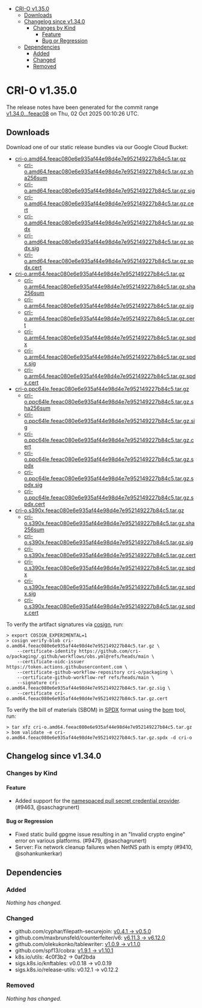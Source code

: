 - [CRI-O v1.35.0](#cri-o-v1350)
  - [Downloads](#downloads)
  - [Changelog since v1.34.0](#changelog-since-v1340)
    - [Changes by Kind](#changes-by-kind)
      - [Feature](#feature)
      - [Bug or Regression](#bug-or-regression)
  - [Dependencies](#dependencies)
    - [Added](#added)
    - [Changed](#changed)
    - [Removed](#removed)

# CRI-O v1.35.0

The release notes have been generated for the commit range
[v1.34.0...feeac08](https://github.com/cri-o/cri-o/compare/v1.34.0...v1.35.0) on Thu, 02 Oct 2025 00:10:26 UTC.

## Downloads

Download one of our static release bundles via our Google Cloud Bucket:

- [cri-o.amd64.feeac080e6e935af44e98d4e7e952149227b84c5.tar.gz](https://storage.googleapis.com/cri-o/artifacts/cri-o.amd64.feeac080e6e935af44e98d4e7e952149227b84c5.tar.gz)
  - [cri-o.amd64.feeac080e6e935af44e98d4e7e952149227b84c5.tar.gz.sha256sum](https://storage.googleapis.com/cri-o/artifacts/cri-o.amd64.feeac080e6e935af44e98d4e7e952149227b84c5.tar.gz.sha256sum)
  - [cri-o.amd64.feeac080e6e935af44e98d4e7e952149227b84c5.tar.gz.sig](https://storage.googleapis.com/cri-o/artifacts/cri-o.amd64.feeac080e6e935af44e98d4e7e952149227b84c5.tar.gz.sig)
  - [cri-o.amd64.feeac080e6e935af44e98d4e7e952149227b84c5.tar.gz.cert](https://storage.googleapis.com/cri-o/artifacts/cri-o.amd64.feeac080e6e935af44e98d4e7e952149227b84c5.tar.gz.cert)
  - [cri-o.amd64.feeac080e6e935af44e98d4e7e952149227b84c5.tar.gz.spdx](https://storage.googleapis.com/cri-o/artifacts/cri-o.amd64.feeac080e6e935af44e98d4e7e952149227b84c5.tar.gz.spdx)
  - [cri-o.amd64.feeac080e6e935af44e98d4e7e952149227b84c5.tar.gz.spdx.sig](https://storage.googleapis.com/cri-o/artifacts/cri-o.amd64.feeac080e6e935af44e98d4e7e952149227b84c5.tar.gz.spdx.sig)
  - [cri-o.amd64.feeac080e6e935af44e98d4e7e952149227b84c5.tar.gz.spdx.cert](https://storage.googleapis.com/cri-o/artifacts/cri-o.amd64.feeac080e6e935af44e98d4e7e952149227b84c5.tar.gz.spdx.cert)
- [cri-o.arm64.feeac080e6e935af44e98d4e7e952149227b84c5.tar.gz](https://storage.googleapis.com/cri-o/artifacts/cri-o.arm64.feeac080e6e935af44e98d4e7e952149227b84c5.tar.gz)
  - [cri-o.arm64.feeac080e6e935af44e98d4e7e952149227b84c5.tar.gz.sha256sum](https://storage.googleapis.com/cri-o/artifacts/cri-o.arm64.feeac080e6e935af44e98d4e7e952149227b84c5.tar.gz.sha256sum)
  - [cri-o.arm64.feeac080e6e935af44e98d4e7e952149227b84c5.tar.gz.sig](https://storage.googleapis.com/cri-o/artifacts/cri-o.arm64.feeac080e6e935af44e98d4e7e952149227b84c5.tar.gz.sig)
  - [cri-o.arm64.feeac080e6e935af44e98d4e7e952149227b84c5.tar.gz.cert](https://storage.googleapis.com/cri-o/artifacts/cri-o.arm64.feeac080e6e935af44e98d4e7e952149227b84c5.tar.gz.cert)
  - [cri-o.arm64.feeac080e6e935af44e98d4e7e952149227b84c5.tar.gz.spdx](https://storage.googleapis.com/cri-o/artifacts/cri-o.arm64.feeac080e6e935af44e98d4e7e952149227b84c5.tar.gz.spdx)
  - [cri-o.arm64.feeac080e6e935af44e98d4e7e952149227b84c5.tar.gz.spdx.sig](https://storage.googleapis.com/cri-o/artifacts/cri-o.arm64.feeac080e6e935af44e98d4e7e952149227b84c5.tar.gz.spdx.sig)
  - [cri-o.arm64.feeac080e6e935af44e98d4e7e952149227b84c5.tar.gz.spdx.cert](https://storage.googleapis.com/cri-o/artifacts/cri-o.arm64.feeac080e6e935af44e98d4e7e952149227b84c5.tar.gz.spdx.cert)
- [cri-o.ppc64le.feeac080e6e935af44e98d4e7e952149227b84c5.tar.gz](https://storage.googleapis.com/cri-o/artifacts/cri-o.ppc64le.feeac080e6e935af44e98d4e7e952149227b84c5.tar.gz)
  - [cri-o.ppc64le.feeac080e6e935af44e98d4e7e952149227b84c5.tar.gz.sha256sum](https://storage.googleapis.com/cri-o/artifacts/cri-o.ppc64le.feeac080e6e935af44e98d4e7e952149227b84c5.tar.gz.sha256sum)
  - [cri-o.ppc64le.feeac080e6e935af44e98d4e7e952149227b84c5.tar.gz.sig](https://storage.googleapis.com/cri-o/artifacts/cri-o.ppc64le.feeac080e6e935af44e98d4e7e952149227b84c5.tar.gz.sig)
  - [cri-o.ppc64le.feeac080e6e935af44e98d4e7e952149227b84c5.tar.gz.cert](https://storage.googleapis.com/cri-o/artifacts/cri-o.ppc64le.feeac080e6e935af44e98d4e7e952149227b84c5.tar.gz.cert)
  - [cri-o.ppc64le.feeac080e6e935af44e98d4e7e952149227b84c5.tar.gz.spdx](https://storage.googleapis.com/cri-o/artifacts/cri-o.ppc64le.feeac080e6e935af44e98d4e7e952149227b84c5.tar.gz.spdx)
  - [cri-o.ppc64le.feeac080e6e935af44e98d4e7e952149227b84c5.tar.gz.spdx.sig](https://storage.googleapis.com/cri-o/artifacts/cri-o.ppc64le.feeac080e6e935af44e98d4e7e952149227b84c5.tar.gz.spdx.sig)
  - [cri-o.ppc64le.feeac080e6e935af44e98d4e7e952149227b84c5.tar.gz.spdx.cert](https://storage.googleapis.com/cri-o/artifacts/cri-o.ppc64le.feeac080e6e935af44e98d4e7e952149227b84c5.tar.gz.spdx.cert)
- [cri-o.s390x.feeac080e6e935af44e98d4e7e952149227b84c5.tar.gz](https://storage.googleapis.com/cri-o/artifacts/cri-o.s390x.feeac080e6e935af44e98d4e7e952149227b84c5.tar.gz)
  - [cri-o.s390x.feeac080e6e935af44e98d4e7e952149227b84c5.tar.gz.sha256sum](https://storage.googleapis.com/cri-o/artifacts/cri-o.s390x.feeac080e6e935af44e98d4e7e952149227b84c5.tar.gz.sha256sum)
  - [cri-o.s390x.feeac080e6e935af44e98d4e7e952149227b84c5.tar.gz.sig](https://storage.googleapis.com/cri-o/artifacts/cri-o.s390x.feeac080e6e935af44e98d4e7e952149227b84c5.tar.gz.sig)
  - [cri-o.s390x.feeac080e6e935af44e98d4e7e952149227b84c5.tar.gz.cert](https://storage.googleapis.com/cri-o/artifacts/cri-o.s390x.feeac080e6e935af44e98d4e7e952149227b84c5.tar.gz.cert)
  - [cri-o.s390x.feeac080e6e935af44e98d4e7e952149227b84c5.tar.gz.spdx](https://storage.googleapis.com/cri-o/artifacts/cri-o.s390x.feeac080e6e935af44e98d4e7e952149227b84c5.tar.gz.spdx)
  - [cri-o.s390x.feeac080e6e935af44e98d4e7e952149227b84c5.tar.gz.spdx.sig](https://storage.googleapis.com/cri-o/artifacts/cri-o.s390x.feeac080e6e935af44e98d4e7e952149227b84c5.tar.gz.spdx.sig)
  - [cri-o.s390x.feeac080e6e935af44e98d4e7e952149227b84c5.tar.gz.spdx.cert](https://storage.googleapis.com/cri-o/artifacts/cri-o.s390x.feeac080e6e935af44e98d4e7e952149227b84c5.tar.gz.spdx.cert)

To verify the artifact signatures via [cosign](https://github.com/sigstore/cosign), run:

```console
> export COSIGN_EXPERIMENTAL=1
> cosign verify-blob cri-o.amd64.feeac080e6e935af44e98d4e7e952149227b84c5.tar.gz \
    --certificate-identity https://github.com/cri-o/packaging/.github/workflows/obs.yml@refs/heads/main \
    --certificate-oidc-issuer https://token.actions.githubusercontent.com \
    --certificate-github-workflow-repository cri-o/packaging \
    --certificate-github-workflow-ref refs/heads/main \
    --signature cri-o.amd64.feeac080e6e935af44e98d4e7e952149227b84c5.tar.gz.sig \
    --certificate cri-o.amd64.feeac080e6e935af44e98d4e7e952149227b84c5.tar.gz.cert
```

To verify the bill of materials (SBOM) in [SPDX](https://spdx.org) format using the [bom](https://sigs.k8s.io/bom) tool, run:

```console
> tar xfz cri-o.amd64.feeac080e6e935af44e98d4e7e952149227b84c5.tar.gz
> bom validate -e cri-o.amd64.feeac080e6e935af44e98d4e7e952149227b84c5.tar.gz.spdx -d cri-o
```

## Changelog since v1.34.0

### Changes by Kind

#### Feature
 - Added support for the [namespaced pull secret credential provider](https://github.com/cri-o/credential-provider). (#9463, @saschagrunert)

#### Bug or Regression
 - Fixed static build gpgme issue resulting in an "Invalid crypto engine" error on various platforms. (#9479, @saschagrunert)
 - Server: Fix network cleanup failures when NetNS path is empty (#9410, @sohankunkerkar)

## Dependencies

### Added
_Nothing has changed._

### Changed
- github.com/cyphar/filepath-securejoin: [v0.4.1 → v0.5.0](https://github.com/cyphar/filepath-securejoin/compare/v0.4.1...v0.5.0)
- github.com/maxbrunsfeld/counterfeiter/v6: [v6.11.3 → v6.12.0](https://github.com/maxbrunsfeld/counterfeiter/compare/v6.11.3...v6.12.0)
- github.com/olekukonko/tablewriter: [v1.0.9 → v1.1.0](https://github.com/olekukonko/tablewriter/compare/v1.0.9...v1.1.0)
- github.com/spf13/cobra: [v1.9.1 → v1.10.1](https://github.com/spf13/cobra/compare/v1.9.1...v1.10.1)
- k8s.io/utils: 4c0f3b2 → 0af2bda
- sigs.k8s.io/knftables: v0.0.18 → v0.0.19
- sigs.k8s.io/release-utils: v0.12.1 → v0.12.2

### Removed
_Nothing has changed._
